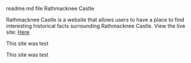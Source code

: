 readme.md file
Rathmacknee Castle<p>
Rathmacknee Castle is a website that allows users to have a place to find interesting historical facts surrounding Rathmacknee Castle. View the live site: <a href="here.html">Here</a></p>
<p>
This site was test</p>
<p>This site was test</p>
